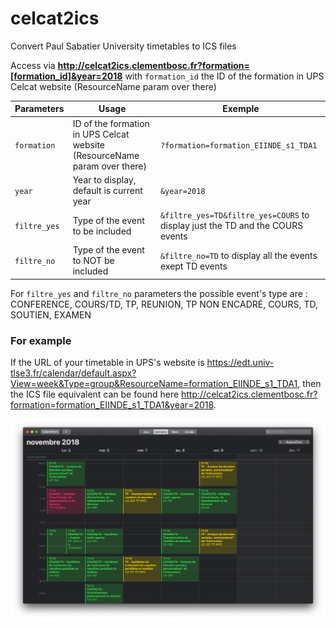 # celcat2ics
Convert  Paul Sabatier University timetables to ICS files


Access via **http://celcat2ics.clementbosc.fr?formation=[formation_id]&year=2018** with `formation_id` the ID of the formation in UPS Celcat website (ResourceName param over there)

Parameters | Usage | Exemple
---------- | ----- | -------
`formation` | ID of the formation in UPS Celcat website (ResourceName param over there) | `?formation=formation_EIINDE_s1_TDA1`
`year` | Year to display, default is current year | `&year=2018`
`filtre_yes` | Type of the event to be included | `&filtre_yes=TD&filtre_yes=COURS` to display just the TD and the COURS events
`filtre_no` | Type of the event to NOT be included | `&filtre_no=TD` to display all the events exept TD events

For `filtre_yes` and `filtre_no` parameters the possible event's type are : CONFERENCE, COURS/TD, TP, REUNION, TP NON ENCADRÉ, COURS, TD, SOUTIEN, EXAMEN


### For example
If the URL of your timetable in UPS's website is https://edt.univ-tlse3.fr/calendar/default.aspx?View=week&Type=group&ResourceName=formation_EIINDE_s1_TDA1, then the ICS file equivalent can be found here http://celcat2ics.clementbosc.fr?formation=formation_EIINDE_s1_TDA1&year=2018.

![alt text](static/timetable.png "Timetable example")
